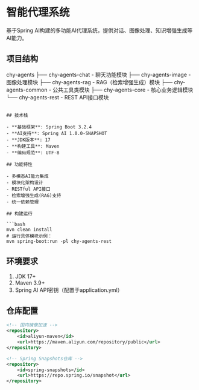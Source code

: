 # 智能代理系统

基于Spring AI构建的多功能AI代理系统，提供对话、图像处理、知识增强生成等AI能力。

## 项目结构

chy-agents
├── chy-agents-chat - 聊天功能模块
├── chy-agents-image - 图像处理模块
├── chy-agents-rag - RAG（检索增强生成）模块
├── chy-agents-common - 公共工具类模块
├── chy-agents-core - 核心业务逻辑模块
└── chy-agents-rest - REST API接口模块
```

## 技术栈

- **基础框架**: Spring Boot 3.2.4
- **AI支持**: Spring AI 1.0.0-SNAPSHOT
- **JDK版本**: 17
- **构建工具**: Maven
- **编码规范**: UTF-8

## 功能特性

- 多模态AI能力集成
- 模块化架构设计
- RESTful API接口
- 检索增强生成(RAG)支持
- 统一依赖管理

## 构建运行

```bash
mvn clean install
# 运行具体模块示例：
mvn spring-boot:run -pl chy-agents-rest
```

## 环境要求

1. JDK 17+
2. Maven 3.9+
3. Spring AI API密钥（配置于application.yml）

## 仓库配置

```xml
<!-- 国内镜像加速 -->
<repository>
    <id>aliyun-maven</id>
    <url>https://maven.aliyun.com/repository/public</url>
</repository>

<!-- Spring Snapshots仓库 -->
<repository>
    <id>spring-snapshots</id>
    <url>https://repo.spring.io/snapshot</url>
</repository>
```